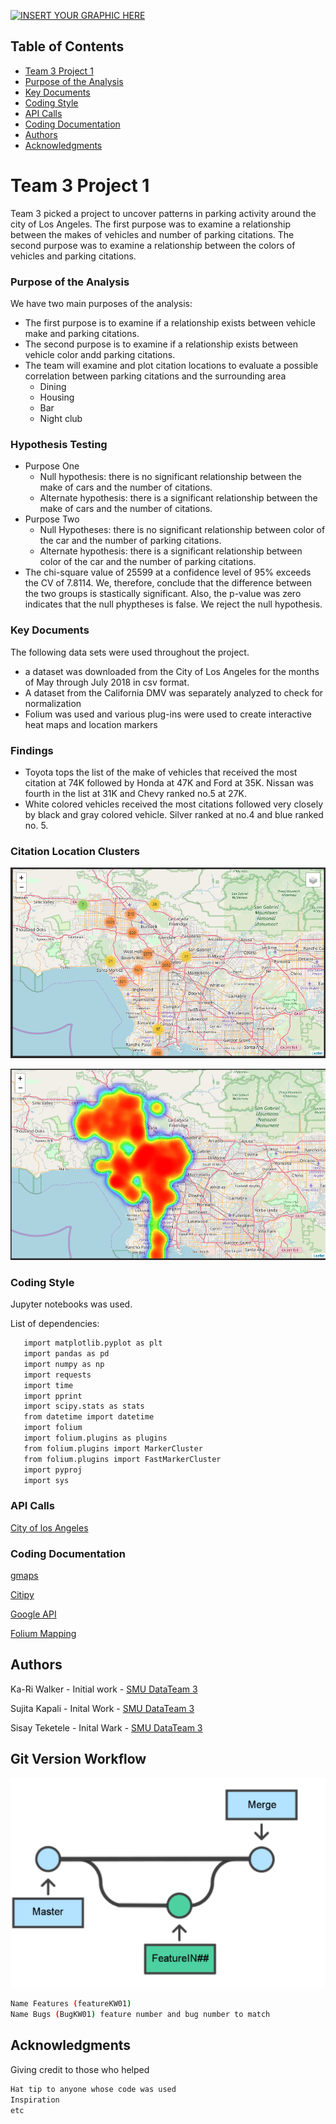 [![INSERT YOUR GRAPHIC HERE](https://ladot.lacity.org/sites/g/files/wph266/f/styles/banner/public/lacityp_027861_0.jpg?itok=j4htAmA6)]()

<!-- TABLE OF CONTENTS -->
## Table of Contents

* [Team 3 Project 1](#team-3-project-1)
* [Purpose of the Analysis](#purpose-of-the-analysis)
* [Key Documents](#key-documents)
* [Coding Style](#coding-style)
* [API Calls](#api-calls)
* [Coding Documentation](#coding-documentation)
* [Authors](#authors)
* [Acknowledgments](#acknowledgments)

# Team 3 Project 1

Team 3 picked a project to uncover patterns in parking activity around the city of Los Angeles. The first purpose was to examine a relationship between the makes of vehicles and number of parking citations. The second purpose was to examine a relationship between the colors of vehicles and parking citations.

### Purpose of the Analysis

We have two main purposes of the analysis:

* The first purpose is to examine if a relationship exists between vehicle make and parking citations.
* The second purpose is to examine if a relationship exists between vehicle color andd parking citations.
* The team will examine and plot citation locations to evaluate a possible correlation between parking citations and the surrounding area
    * Dining
    * Housing
    * Bar
    * Night club
 
### Hypothesis Testing
* Purpose One
   * Null hypothesis: there is no significant relationship between the make of cars and the number of citations. 
   * Alternate hypothesis: there is a significant relationship between the make of cars and the number of citations.
* Purpose Two
   * Null Hypotheses: there is no significant relationship between color of the car and the number of parking citations.
   * Alternate hypothesis: there is a significant relationship between color of the car and the number of parking citations. 
* The chi-square value of 25599 at a confidence level of 95% exceeds the CV of 7.8114. We, therefore, conclude that the difference between the two groups is stastically significant. Also, the p-value was zero indicates that the null phyptheses is false. We reject the null hypothesis.

### Key Documents

The following data sets were used throughout the project.

* a dataset was downloaded from the City of Los Angeles for the months of May through July 2018 in csv format.
* A dataset from the California DMV was separately analyzed to check for normalization
* Folium was used and various plug-ins were used to create interactive heat maps and location markers

### Findings
* Toyota tops the list of the make of vehicles that received the most citation at 74K followed by Honda at 47K and Ford at 35K. Nissan was fourth in the list at 31K and Chevy ranked no.5 at 27K. 
* White colored vehicles received the most citations followed very closely by black and gray colored vehicle. Silver ranked at no.4 and blue ranked no. 5. 

### Citation Location Clusters

[![INSERT YOUR GRAPHIC HERE](https://github.com/ButtonWalker/Team3_Project1/blob/master/CitaLocationMap.png)]()

[![INSERT YOUR GRAPHIC HERE](https://github.com/ButtonWalker/Team3_Project1/blob/master/CitaHeatMap.png)]()

### Coding Style

Jupyter notebooks was used. 

List of dependencies:
```sh
   import matplotlib.pyplot as plt
   import pandas as pd
   import numpy as np
   import requests
   import time
   import pprint
   import scipy.stats as stats
   from datetime import datetime
   import folium
   import folium.plugins as plugins
   from folium.plugins import MarkerCluster
   from folium.plugins import FastMarkerCluster
   import pyproj
   import sys
```
### API Calls

[City of los Angeles](https://data.lacity.org/resource/8yfh-4gug.json)

### Coding Documentation
[gmaps](https://jupyter-gmaps.readthedocs.io/en/latest/tutorial.html)

[Citipy](https://github.com/wingchen/citipy)

[Google API](https://developers.google.com/places/web-service/search)

[Folium Mapping](https://python-visualization.github.io/folium/)

## Authors

Ka-Ri Walker - Initial work - [SMU DataTeam 3](https://github.com/ButtonWalker)

Sujita Kapali - Inital Work - [SMU DataTeam 3](https://github.com/SujiKap)

Sisay Teketele - Inital Wark - [SMU DataTeam 3](https://github.com/sisayyt)

## Git Version Workflow

[![GIT Workflow](https://github.com/ButtonWalker/Team3_Project1/blob/master/GitWorkFlow.png)]()
```sh
Name Features (featureKW01)
Name Bugs (BugKW01) feature number and bug number to match
```
## Acknowledgments
Giving credit to those who helped
```sh
Hat tip to anyone whose code was used
Inspiration
etc
```
